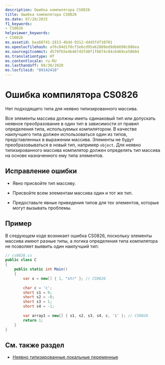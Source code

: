 ```yaml
---
description: Ошибка компилятора CS0826
title: Ошибка компилятора CS0826
ms.date: 07/20/2015
f1_keywords:
- CS0826
helpviewer_keywords:
- CS0826
ms.assetid: baa68741-2813-4bdd-9312-dd45fdf10701
ms.openlocfilehash: af6c04d1f0cf3e6cd95a62889ed9db6690c086ea
ms.sourcegitcommit: d579fb5e4b46745fd0f1f8874c94c6469ce58604
ms.translationtype: HT
ms.contentlocale: ru-RU
ms.lasthandoff: 08/30/2020
ms.locfileid: "89142418"
---
```

# <a name="compiler-error-cs0826"></a>Ошибка компилятора CS0826
Нет подходящего типа для неявно типизированного массива.  
  
 Все элементы массива должны иметь одинаковый тип или допускать неявное преобразование в один тип в зависимости от правил определения типа, используемых компилятором. В качестве наилучшего типа должен использоваться один из типов, представленных в выражении массива. Элементы не будут преобразовываться в новый тип, например `object`. Для неявно типизированного массива компилятор должен определять тип массива на основе назначенного ему типа элементов.  
  
## <a name="to-correct-this-error"></a>Исправление ошибки  
  
- Явно присвойте тип массиву.  
  
- Присвойте всем элементам массива один и тот же тип.  
  
- Предоставьте явные приведения типов для тех элементов, которые могут вызывать проблемы.  
  
## <a name="example"></a>Пример  
 В следующем коде возникает ошибка CS0826, поскольку элементы массива имеют разные типы, а логика определения типа компилятора не позволяет выявить один наилучший тип:  
  
```csharp  
// cs0826.cs  
public class C  
{  
    public static int Main()  
    {  
        var x = new[] { 1, "str" }; // CS0826  
  
        char c = 'c';  
        short s1 = 0;  
        short s2 = -0;  
        short s3 = 1;  
        short s4 = -1;  
  
        var array1 = new[] { s1, s2, s3, s4, c, '1' }; // CS0826  
        return 1;  
    }  
}  
```  
  
## <a name="see-also"></a>См. также раздел

- [Неявно типизированные локальные переменные](../../programming-guide/classes-and-structs/implicitly-typed-local-variables.md)
